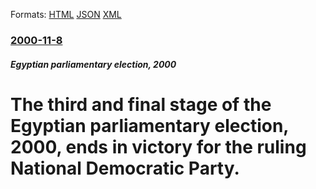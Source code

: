 
Formats: [HTML](/news/2000/11/8/the-third-and-final-stage-of-the-egyptian-parliamentary-election-2000-ends-in-victory-for-the-ruling-national-democratic-party.html)  [JSON](/news/2000/11/8/the-third-and-final-stage-of-the-egyptian-parliamentary-election-2000-ends-in-victory-for-the-ruling-national-democratic-party.json)  [XML](/news/2000/11/8/the-third-and-final-stage-of-the-egyptian-parliamentary-election-2000-ends-in-victory-for-the-ruling-national-democratic-party.xml)  

### [2000-11-8](/news/2000/11/8/index.md)

##### Egyptian parliamentary election, 2000
# The third and final stage of the Egyptian parliamentary election, 2000, ends in victory for the ruling National Democratic Party.




